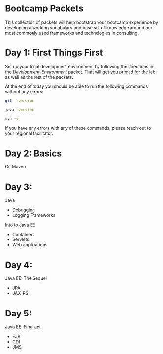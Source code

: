 # Bootcamp Packets

This collection of packets will help bootstrap your bootcamp experience by developing a working vocabulary and base set of knowledge around our most commonly used frameworks and technologies in consulting. 


# Day 1: First Things First

Set up your local development environment by following the directions in the *Development-Environment* packet. That will get you primed for the lab, as well as the rest of the packets.

At the end of today you should be able to run the following commands without any errors:

```sh
git --version
```

```sh
java -version
```

```sh
mvn -v
```

If you have any errors with any of these commands, please reach out to your regional facilitator.


# Day 2: Basics

Git
Maven

# Day 3:

Java
* Debugging
* Logging Frameworks

Into to Java EE
* Containers
* Servlets
* Web applications

# Day 4:

Java EE: The Sequel
* JPA
* JAX-RS

# Day 5:

Java EE: Final act
* EJB
* CDI
* JMS

